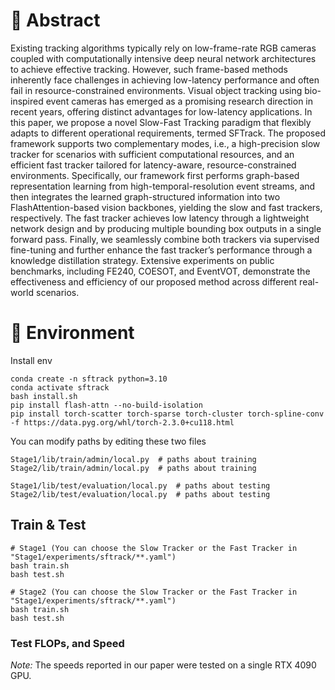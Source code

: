 # :dart: Abstract 
Existing tracking algorithms typically rely on low-frame-rate RGB cameras coupled with computationally intensive deep neural network architectures to achieve effective tracking. However, such frame-based methods inherently face challenges in achieving low-latency performance and often fail in resource-constrained environments. Visual object tracking using bio-inspired event cameras has emerged as a promising research direction in recent years, offering distinct advantages for low-latency applications. In this paper, we propose a novel Slow-Fast Tracking paradigm that flexibly adapts to different operational requirements, termed SFTrack. The proposed framework supports two complementary modes, i.e., a high-precision slow tracker for scenarios with sufficient computational resources, and an efficient fast tracker tailored for latency-aware, resource-constrained environments. Specifically, our framework first performs graph-based representation learning from high-temporal-resolution event streams, and then integrates the learned graph-structured information into two FlashAttention-based vision backbones, yielding the slow and fast trackers, respectively. The fast tracker achieves low latency through a lightweight network design and by producing multiple bounding box outputs in a single forward pass. Finally, we seamlessly combine both trackers via supervised fine-tuning and further enhance the fast tracker’s performance through a knowledge distillation strategy. Extensive experiments on public benchmarks, including FE240, COESOT, and EventVOT, demonstrate the effectiveness and efficiency of our proposed method across different real-world scenarios.

# :hammer: Environment 

Install env
```
conda create -n sftrack python=3.10
conda activate sftrack
bash install.sh
pip install flash-attn --no-build-isolation
pip install torch-scatter torch-sparse torch-cluster torch-spline-conv -f https://data.pyg.org/whl/torch-2.3.0+cu118.html
```

You can modify paths by editing these two files
```
Stage1/lib/train/admin/local.py  # paths about training
Stage2/lib/train/admin/local.py  # paths about training

Stage1/lib/test/evaluation/local.py  # paths about testing
Stage2/lib/test/evaluation/local.py  # paths about testing
```

## Train & Test
```
# Stage1 (You can choose the Slow Tracker or the Fast Tracker in "Stage1/experiments/sftrack/**.yaml")
bash train.sh 
bash test.sh

# Stage2 (You can choose the Slow Tracker or the Fast Tracker in "Stage1/experiments/sftrack/**.yaml")
bash train.sh 
bash test.sh
```

### Test FLOPs, and Speed
*Note:* The speeds reported in our paper were tested on a single RTX 4090 GPU.

